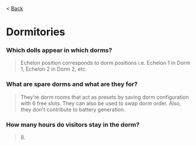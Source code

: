 < [Back](/GFL/mainpage)

# Dormitories

### Which dolls appear in which dorms?

> Echelon position corresponds to dorm positions i.e. Echelon 1 in Dorm 1, Echelon 2 in Dorm 2, etc.

### What are spare dorms and what are they for?

> They're dorm rooms that act as presets by saving dorm configuration with 6 free slots. They can also be used to swap dorm order. Also, they don't contribute to battery generation.

### How many hours do visitors stay in the dorm?

> 8\.